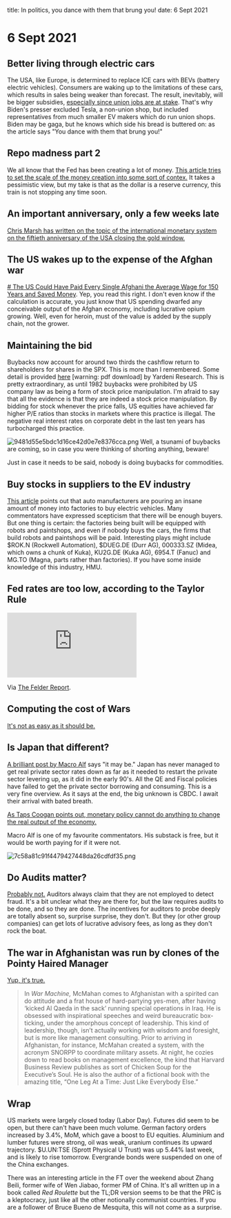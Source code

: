title: In politics, you dance with them that brung you!
date: 6 Sept 2021

# 6 Sept 2021

## Better living through electric cars

The USA, like Europe, is determined to replace ICE cars with BEVs (battery electric vehicles).
Consumers are waking up to the limitations of these cars, which results in sales being weaker than forecast.
The result, inevitably, will be bigger subsidies, 
[especially since union jobs are at stake](https://www.realclearenergy.org/articles/2021/08/11/president_bidens_electric-car_future_is_union_made_789575.html).
That's why Biden's presser excluded Tesla, a non-union shop, but included representatives from much smaller EV makers which do run union shops.
Biden may be gaga, but he knows which side his bread is buttered on: as the article says "You dance with them that brung you!"

## Repo madness part 2

We all know that the Fed has been creating a lot of money.
[This article tries to set the scale of the money creation into some sort of contex.](https://wallstreetonparade.com/2021/08/the-fed-just-published-36-years-of-its-money-data-it-shows-a-spike-in-repo-loans-is-an-early-warning-of-an-impending-market-crash/)
It takes a pessimistic view, but my take is that as the dollar is a reserve currency, this train is not stopping any time soon.

## An important anniversary, only a few weeks late

[Chris Marsh has written on the topic of the international monetary system on the fiftieth anniversary of the USA closing the gold window.](https://moneyinsideout.exantedata.com/p/the-end-of-bretton-woods-after-fifty)

## The US wakes up to the expense of the Afghan war 

[# The US Could Have Paid Every Single Afghani the Average Wage for 150 Years and Saved Money](https://thesoundingline.com/the-us-could-have-paid-every-single-afghani-the-average-wage-for-150-years-and-saved-money/).
Yep, you read this right.
I don't even know if the calculation is accurate, you just know that US spending dwarfed any conceivable output of the Afghan economy, including lucrative opium growing.
Well, even for heroin, must of the value is added by the supply chain, not the grower.

## Maintaining the bid

Buybacks now account for around two thirds the cashflow return to shareholders for shares in the SPX.
This is more than I remembered. Some detail is provided [here](https://www.yardeni.com/pub/buybackdiv.pdf) [warning: pdf download] by Yardeni Research.
This is pretty extraordinary, as until 1982 buybacks were prohibited by US company law as being a form of stock price manipulation.
I'm afraid to say that all the evidence is that they are indeed a stock price manipulation.
By bidding for stock whenever the price falls, US equities have achieved far higher P/E ratios than stocks in markets where this practice is illegal.
The negative real interest rates on corporate debt in the last ten years has turbocharged this practice.

![9481d55e5bdc1d16ce42d0e7e8376cca.png]({attach}9481d55e5bdc1d16ce42d0e7e8376cca.png)
Well, a tsunami of buybacks are coming, so in case you were thinking of shorting anything, beware!

Just in case it needs to be said, nobody is doing buybacks for commodities.

## Buy stocks in suppliers to the EV industry

[This article](https://www.reuters.com/world/china/electric-vehicle-boom-is-pay-dirt-factory-machinery-makers-2021-08-20/) points out that auto manufacturers are pouring an insane amount of money into factories to buy electric vehicles.
Many commentators have expressed scepticism that there will be enough buyers.
But one thing is certain: the factories being built will be equipped with robots and paintshops, and even if nobody buys the cars, the firms that build robots and paintshops will be paid.
Interesting plays might include $ROK.N (Rockwell Automation), $DUEG.DE (Durr AG), 000333.SZ (Midea, which owns a chunk of Kuka), KU2G.DE (Kuka AG), 6954.T (Fanuc) and MG.TO (Magna, parts rather than factories).
If you have some inside knowledge of this industry, HMU.

## Fed rates are too low, according to the Taylor Rule

<div class="embed-container"><iframe src="https://fred.stlouisfed.org/graph/graph-landing.php?g=GAyZ&width=670&height=475" scrolling="no" frameborder="0" style="overflow:hidden;" allowTransparency="true" loading="lazy"></iframe></div><script src="https://fred.stlouisfed.org/graph/js/embed.js" type="text/javascript"></script>

Via [The Felder Report](https://mailchi.mp/felder/greatest-error).

## Computing the cost of Wars

[It's not as easy as it should be.](https://adamtooze.substack.com/p/chartbook-34-how-we-paid-for-the)

## Is Japan that different?

[A brilliant post by Macro Alf](https://themacrocompass.substack.com/p/japan) says "it may be."
Japan has never managed to get real private sector rates down as far as it needed to restart the private sector levering up, as it did in the early 90's.
All the QE and Fiscal policies have failed to get the private sector borrowing and consuming.
This is a very fine overview.
As it says at the end, the big unknown is CBDC. 
I await their arrival with bated breath.

[As Taps Coogan points out, monetary policy cannot do anything to change the real output of the economy.](https://thesoundingline.com/the-myth-of-monetary-policy-exposed-in-three-charts/?utm_source=mailpoet&utm_medium=email&utm_campaign=new-post-the-myth-of-monetary-policy-exposed-in-three-charts_825)

Macro Alf is one of my favourite commentators. His substack is free, but it would be worth paying for if it were not.

![7c58a81c91f4479427448da26cdfdf35.png]({attach}7c58a81c91f4479427448da26cdfdf35.png)
## Do Audits matter?

[Probably not.](https://thedig.substack.com/p/if-markets-move-on-stories-and-momentum)
Auditors always claim that they are not employed to detect fraud. 
It's a bit unclear what they are there for, but the law requires audits to be done, and so they are done.
The incentives for auditors to probe deeply are totally absent so, surprise surprise, they don't.
But they (or other group companies) can get lots of lucrative advisory fees, as long as they don't rock the boat.

## The war in Afghanistan was run by clones of the Pointy Haired Manager

[Yup, it's true.](https://mattstoller.substack.com/p/the-war-in-afghanistan-is-what-happens)

> In _War Machine,_ McMahan comes to Afghanistan with a spirited can do attitude and a frat house of hard-partying yes-men, after having ‘kicked Al Qaeda in the sack’ running special operations in Iraq. He is obsessed with inspirational speeches and weird bureaucratic box-ticking, under the amorphous concept of leadership. This kind of leadership, though, isn’t actually working with wisdom and foresight, but is more like management consulting. Prior to arriving in Afghanistan, for instance, McMahan created a system, with the acronym SNORPP to coordinate military assets. At night, he cozies down to read books on management excellence, the kind that Harvard Business Review publishes as sort of Chicken Soup for the Executive’s Soul. He is also the author of a fictional book with the amazing title, “One Leg At a Time: Just Like Everybody Else.”

## Wrap

US markets were largely closed today (Labor Day). 
Futures did seem to be open, but there can't have been much volume.
German factory orders increased by 3.4%, MoM, which gave a boost to EU equities.
Aluminium and lumber futures were strong, oil was weak, uranium continues its upward trajectory.
$U.UN:TSE (Sprott Physical U Trust) was up 5.44% last week, and is likely to rise tomorrow.
Evergrande bonds were suspended on one of the China exchanges.

There was an interesting article in the FT over the weekend about Zhang Beili, former wife of Wen Jiabao, former PM of China.
It's all written up in a book called _Red Roulette_ but the TL;DR version seems to be that the PRC is a kleptocracy, just like all the other notionally communist countries.
If you are a follower of Bruce Bueno de Mesquita, this will not come as a surprise.





